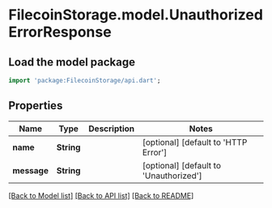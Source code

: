 # FilecoinStorage.model.UnauthorizedErrorResponse

## Load the model package
```dart
import 'package:FilecoinStorage/api.dart';
```

## Properties
Name | Type | Description | Notes
------------ | ------------- | ------------- | -------------
**name** | **String** |  | [optional] [default to 'HTTP Error']
**message** | **String** |  | [optional] [default to 'Unauthorized']

[[Back to Model list]](../README.md#documentation-for-models) [[Back to API list]](../README.md#documentation-for-api-endpoints) [[Back to README]](../README.md)


